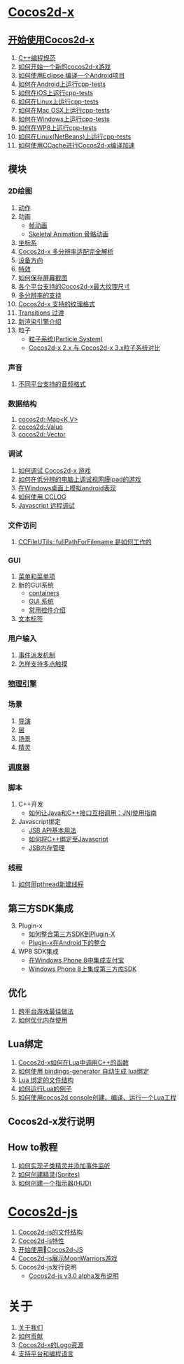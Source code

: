 # [Cocos2d-x](./cocos2d-x/zh.md)

## [开始使用Cocos2d-x](./getting-started-cocos2d-x/zh.md)

1. [C++编程规范](./cpp-coding-style/zh.md)
2. [如何开始一个新的cocos2d-x游戏](./how-to-start-a-new-cocos2d-x-game/zh.md)
3. [如何使用Eclipse 编译一个Android项目](./how-to-build-android-project-with-eclipse/zh.md)
4. [如何在Android上运行cpp-tests](./how-to-run-cpp-tests-on-android/zh.md)
5. [如何在iOS上运行cpp-tests](./how-to-run-cpp-tests-on-iOS/zh.md)
6. [如何在Linux上运行cpp-tests](./how-to-run-cpp-tests-on-linux/zh.md)
7. [如何在Mac OSX上运行cpp-tests](./how-to-run-cpp-tests-on-mac-osx/zh.md)
8. [如何在Windows上运行cpp-tests](./how-to-run-cpp-tests-on-win32/zh.md)
9. [如何在WP8上运行cpp-tests](./how-to-run-cpp-tests-on-wp8/zh.md)
10. [如何在Linux(NetBeans)上运行cpp-tests](./how-to-run-cpp-tests-on-netbeans/zh.md)
11. [如何使用CCache进行Cocos2d-x编译加速](./ccache-speed-up/zh.md)

## 模块

### 2D绘图

1. [动作](./actions/zh.md)
2. 动画
	- [帧动画](./sprite-sheet-animation/zh.md)
	- [Skeletal Animation 骨骼动画 ](./skeletal-animation/zh.md)
3. [坐标系](./coordinate-system/zh.md)
4. [Cocos2d-x 多分辨率适配完全解析](./detailed-explanation-of-multi-resolution/zh.md)
5. [设备方向](./device-orientation/zh.md)
6. [特效](./effects/zh.md)
7. [如何保存屏幕截图](./how-to-save-a-screenshot/zh.md)
8. [各个平台支持的Cocos2d-x最大纹理尺寸](./max-size-of-textures-in-cocos2d-x/zh.md)
9. [多分辨率的支持](./multi-resolution-support/zh.md)
10. [Cocos2d-x 支持的纹理格式](./texture-formats-supported/zh.md)
11. [Transitions 过渡](./transitions/zh.md)
12. [新渲染引擎介绍](./renderer/zh.md)
14. 粒子
	- [粒子系统(Particle System)](./particles/zh.md)
	- [Cocos2d-x 2.x 与 Cocos2d-x 3.x粒子系统对比](./particle-system-comparison-of-v2x-and-v3x/zh.md)
	
### 声音

1. [不同平台支持的音频格式](./audio-formats-supported-by-cocosdenshion-on-different-platforms/zh.md)

### 数据结构

1. [cocos2d::Map<K,V>](./map/zh.md)
2. [cocos2d::Value](./value/zh.md)
3. [cocos2d::Vector<T>](./vector/zh.md)

### 调试

1. [如何调试 Cocos2d-x 游戏](./how-to-debug-cocos2d-x-games/zh.md)
2. [如何在低分辨的电脑上调试视网膜ipad的游戏](./how-to-debug-games-for-ipad-retina-on-low-resolution-pc/zh.md)
3. [在Windows桌面上模拟android表现](./how-to-simulate-android-behaviors-on-windows-desktop/zh.md)
4. [如何使用 CCLOG](./how-to-use-cclog/zh.md)
5. [Javascript 远程调试](./javascript-remote-debugging/zh.md)

### 文件访问

1. [CCFileUTils::fullPathForFilename 是如何工作的](./how-does-ccfileutilsfullpathforfilename-work/zh.md)

### GUI

1. [菜单和菜单项](./menu-and-menuItems/zh.md)
2. 新的GUI系统
	- [containers](./containers/zh.md)
	- [GUI 系统](./overview-of-new-gui/zh.md)
	- [常用控件介绍](./widget/zh.md)
3. [文本标签](./text-labels/zh.md)
	
### 用户输入

1. [事件派发机制](./eventdispatcher-mechanism/zh.md)
2. [怎样支持多点触摸](./how-to-enable-multi-touch/zh.md)

### [物理引擎](./physics/zh.md)

### 场景

1. [导演](./director/zh.md)
2. [层](./layer/zh.md)
4. [场景](./scene/zh.md)
5. [精灵](./sprite/zh.md)

### [调度器](./scheduler/zh.md)

### 脚本

1. C++开发
	- [如何让Java和C++接口互相调用：JNI使用指南](./how-to-use-jni/zh.md)
2. Javascript绑定
	- [JSB API基本用法](./basic-usage-of-jsb-api/zh.md)
	- [如何将C++绑定至Javascript](./how-to-bind-c++-to-javascript/zh.md)
	- [JSB内存管理](./memory-management-of-jsb/zh.md)

### 线程

1. [如何用pthread新建线程](./how-to-use-pthread/zh.md)

## 第三方SDK集成

3. Plugin-x
	- [如何整合第三方SDK到Plugin-X](./how-to-integrate-a-3rd-party-sdk-into-plugin-x/zh.md)
	- [Plugin-x在Android下的整合](./plugin-x-integration-guide-for-android/zh.md)
4. WP8 SDK集成
	- [在Windows Phone 8中集成支付宝](./how-to-integrate-alipay/zh.md)
	- [Windows Phone 8上集成第三方库SDK](./how-to-integrate-third-sdk/zh.md)


## 优化

1. [跨平台游戏最佳做法](./best-practice-of-cross-platform-games/zh.md)
2. [如何优化内存使用](./how-to-optimise-memory-usage/zh.md)

## Lua绑定

1. [Cocos2d-x如何在Lua中调用C++的函数](./how-to-call-c++-from-lua/zh.md)
3. [如何使用 bindings-generator 自动生成 lua绑定](./how-to-use-bindings-generator/zh.md)
4. [Lua 绑定的文件结构](./folder-structure-of-lua-binding/zh.md)
5. [如何运行Lua的例子](./how-to-run-lua-samples/zh.md)
6. [如何使用cocos2d console创建、编译、运行一个Lua工程](./how-to-createcompile-and-run-a-new-lua-project-with-cocos2d-console/zh.md) 

## Cocos2d-x发行说明

## How to教程

1. [如何实现子类精灵并添加事件监听](./how-to-subclass-sprite-and-add-event-listeners/zh.md)
2. [如何创建精灵(Sprites) ](./how-to-create-sprites/zh.md)
3. [如何创建一个指示器(HUD)](./how-to-create-a-hud/zh.md)

# [Cocos2d-js](./cocos2d-js/zh.md)

1. [Cocos2d-js的文件结构](./folder-structure-of-cocos2d-js/zh.md)
2. [Cocos2d-js特性](./features-of-cocos2d-js/zh.md)
3. [开始使用Cocos2d-JS](./getting-started-with-cocos2d-js/zh.md)
4. [Cocos2d-js展示MoonWarriors游戏](./moonwarriors-cocos2d-js-showcase/zh.md)
5. Cocos2d-js发行说明
	- [Cocos2d-js v3.0 alpha发布说明](./release-notes-for-cocos2d-js-v30alpha/zh.md)

# 关于

1. [关于我们](./about-us/zh.md)
2. [如何贡献](./contribution/zh.md) 
3. [Cocos2d-x的Logo资源](./logo-resources-of-cocos2d-x/zh.md)
4. [支持平台和编程语言](./supported-platforms-and-programming-languages/zh.md)
